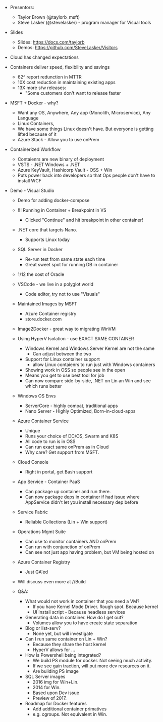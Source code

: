 
* Presentors:
  * Taylor Brown (@taylorb_msft)
  * Steve Lasker (@stevelasker) - program manager for Visual tools

* Slides
  * Slides: https://docs.com/taylorb
  * Demos: https://github.com/SteveLasker/Visitors
  
* Cloud has changed expectations
* Containers deliver speed, flexibility and savings
  * 62^ report redunction in MTTR
  * 10X cost reduction in maintaining existing apps
  * 13X more s/w releases:
    * "Some customers don't want to release faster
* MSFT + Docker - why?
  * Want any OS, Anywhere, Any app (Monolith, Microservice), Any Language
  * Linux Containers, 
  * We have some things Linux doesn't have.  But everyone is getting lifted because of it
  * Azure Stack - Allow you to use onPrem
* Containerized Workflow
  * Contaienrs are new binary of deployment
  * VSTS - .NET Windows + .NET
  * Azure KeyVault, Hashicorp Vault - OSS + Win
  * Puts power back into developers so that Ops people don't have to install WCF
* Demo - Visual Studio
  * Demo for adding docker-compose
  * !!! Running in Container + Breakpoint in VS
    * Clicked "Continue" and hit breakpoint in other container!
  * .NET core that targets Nano.  
    * Supports Linux today
  * SQL Server in Docker
    * Re-run test from same state each time
    * Great sweet spot for running DB in container
  * 1/12 the cost of Oracle
  * VSCode - we live in a polyglot world
    * Code editor, try not to use "Visuals"
  * Maintained Images by MSFT
    * Azure Container registry
    * store.docker.com
  * Image2Docker - great way to migrating WinVM
  * Using HyperV Isolation - use EXACT SAME CONTAINER
    * Windows Kernel and Windows Server Kernel are not the same
      * Can adjust between the two
    * Support for Linux container support
      * allow Linux contaienrs to run just with Windows containers
    * Showing work in OSS so people see in the open
    * Means you get to use best tool for job
    * Can now compare side-by-side, .NET on Lin an Win and see which runs better
  * Windows OS Envs
    * ServerCore - highly compat, traditional apps
    * Nano Server - Highly Optimized, Born-in-cloud-apps
  * Azure Container Service
    * Unique
    * Runs your choice of DC/OS, Swarm and K8S
    * All code to run is in OSS
    * Can run exact same onPrem as in Cloud
    * Why care?  Get support from MSFT.
  * Cloud Console
    * Right in portal, get Bash support
  * App Service - Container PaaS
    * Can package up container and run there.
    * Can now package deps in container if had issue where AppService didn't let you install necessary dep before
  * Service Fabric
    * Reliable Collections (Lin + Win support)
  * Operations Mgmt Suite
    * Can use to monitor containers AND onPrem 
    * Can run with conjunction of onPrem
    * Can see not just app having problem, but VM being hosted on
  * Azure Container Registry
    * Just GA'ed
  * Will discuss even more at //Build
  
  * Q&A:
    * What would not work in container that you need a VM?
      * If you have Kernel Mode Driver.  Rough spot.  Because kernel
      * UI Install script - Because headless services
    * Generating data in container. How do I get out?
      * Volumes allow you to have create state separation
    * Blog or list-serv?  
      * None yet, but will investigate
    * Can I run same container on Lin + Win?
      * Because they share the host kernel
      * HyperV allows for ...
    * How is Powershell being integrated?
      * We build PS module for docker.  Not seeing much activity.
      * If we see gain traction, will put more dev resources on it.
      * Are building PS image
    * SQL Server images
      * 2016 img for Win+Lin.
      * 2014 for Win.  
      * Based upon Dev issue
      * Preview of 2017.
    * Roadmap for Docker features
      * Add additional container primatives
      * e.g. cgroups.  Not equivalent in Win.
